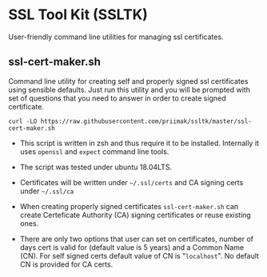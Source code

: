 SSL Tool Kit (SSLTK)
====================

User-friendly command line utilities for managing ssl certificates.

ssl-cert-maker.sh
-----------------

Command line utility for creating self and properly signed
ssl certificates using sensible defaults. Just run this utility
and you will be prompted with set of questions that you need to answer
in order to create signed certificate. 

```
curl -LO https://raw.githubusercontent.com/priimak/ssltk/master/ssl-cert-maker.sh
``` 

* This script is written in zsh and thus require it to be installed.
Internally it uses `openssl` and `expect` command line tools.

* The script was tested under ubuntu 18.04LTS.

* Certificates will be written under `~/.ssl/certs` and CA signing certs
under `~/.ssl/ca`
 
* When creating properly signed certificates `ssl-cert-maker.sh` can 
create Certeficate Authority (CA) signing certificates or reuse 
existing ones.

* There are only two options that user can set on certificates, number of
days cert is valid for (default value is 5 years) and a Common Name (CN).
For self signed certs default value of CN is "`localhost`". No default CN
is provided for CA certs.
